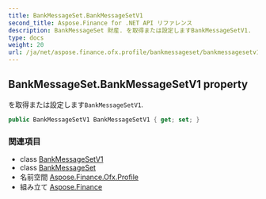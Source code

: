 ```yaml
---
title: BankMessageSet.BankMessageSetV1
second_title: Aspose.Finance for .NET API リファレンス
description: BankMessageSet 財産. を取得または設定しますBankMessageSetV1.
type: docs
weight: 20
url: /ja/net/aspose.finance.ofx.profile/bankmessageset/bankmessagesetv1/
---
```

## BankMessageSet.BankMessageSetV1 property

を取得または設定します`BankMessageSetV1`.

```csharp
public BankMessageSetV1 BankMessageSetV1 { get; set; }
```

### 関連項目

* class [BankMessageSetV1](../../bankmessagesetv1/)
* class [BankMessageSet](../)
* 名前空間 [Aspose.Finance.Ofx.Profile](../../bankmessageset/)
* 組み立て [Aspose.Finance](../../../)



